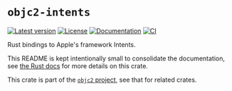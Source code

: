 # `objc2-intents`

[![Latest version](https://badgen.net/crates/v/objc2-intents)](https://crates.io/crates/objc2-intents)
[![License](https://badgen.net/badge/license/Zlib%20OR%20Apache-2.0%20OR%20MIT/blue)](../../LICENSE.md)
[![Documentation](https://docs.rs/objc2-intents/badge.svg)](https://docs.rs/objc2-intents/)
[![CI](https://github.com/madsmtm/objc2/actions/workflows/ci.yml/badge.svg)](https://github.com/madsmtm/objc2/actions/workflows/ci.yml)

Rust bindings to Apple's framework Intents.

This README is kept intentionally small to consolidate the documentation, see
[the Rust docs](https://docs.rs/objc2-intents/) for more details on this crate.

This crate is part of the [`objc2` project](https://github.com/madsmtm/objc2),
see that for related crates.
